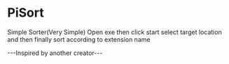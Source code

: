 # PiSort
Simple Sorter(Very Simple)
Open exe then click start select target location and then finally sort according to extension name


---Inspired by another creator---
